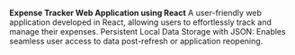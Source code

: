 **Expense Tracker Web Application using React**
A user-friendly web application developed in React, allowing users to effortlessly track and manage their expenses.
Persistent Local Data Storage with JSON: Enables seamless user access to data post-refresh or application reopening.
